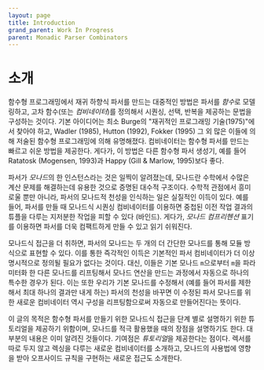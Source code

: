 ```yaml
---
layout: page
title: Introduction
grand_parent: Work In Progress
parent: Monadic Parser Combinators
---
```


# 소개

 함수형 프로그래밍에서 재귀 하향식 파서를 만드는 대중적인 방법은
 파서를 *함수*로 모델링하고, 고차 함수(또는 *컴비네이터*)를 정의해서
 시퀀싱, 선택, 반복을 제공하는 문법을 구성하는 것이다. 기본 아이디어는
 최소 Burge의 "재귀적인 프로그래밍 기술(1975)"에서 찾아야 하고, Wadler
 (1985), Hutton (1992), Fokker (1995) 그 외 많은 이들에 의해 저술된
 함수형 프로그래밍에 의해 유명해졌다. 컴비네이터는 함수형 파서를
 만드는 빠르고 쉬운 방법을 제공한다. 게다가, 이 방법은 다른 함수형
 파서 생성기, 예를 들어 Ratatosk (Mogensen, 1993)과 Happy (Gill &
 Marlow, 1995)보다 좋다.

 파서가 *모나드*의 한 인스턴스라는 것은 일찍이 알려졌는데, 모나드란
 수학에서 수많은 계산 문제를 해결하는데 유용한 것으로 증명된 대수적
 구조이다. 수학적 관점에서 흥미로울 뿐만 아니라, 파서의 모나드적
 천성을 인식하는 일은 실질적인 이득이 있다. 예를 들어, 파서를 만들 때
 모나드식 시퀀싱 컴비네이터를 이용하면 중첩된 이전 작업 결과의 튜플을
 다루는 지저분한 작업을 피할 수 있다 (바인드). 게다가, *모나드
 컴프리헨션* 표기를 이용하면 파서를 더욱 컴팩트하게 만들 수 있고 읽기
 쉬워진다.

 모나드식 접근을 더 취하면, 파서의 모나드는 두 개의 더 간단한 모나드를
 통해 모듈 방식으로 표현할 수 있다. 이를 통한 즉각적인 이득은 기본적인
 파서 컴비네이터가 더 이상 명시적으로 정의될 필요가 없다는
 것이다. 대신, 이들은 기본 모나드 `m`으로부터 `m`을 파라미터화 한 다른
 모나드를 리프팅해서 모나드 연산을 만드는 과정에서 자동으로 하나의
 특수한 경우가 된다. 이는 또한 우리가 기본 모나드를 수정해서 (예를
 들어 파서를 제한해서 최대 하나의 결과만 내게 하는) 파서의 천성을
 바꾸면 이 수정된 파서 모나드를 위한 새로운 컴비네이터 역시 구성을
 리프팅함으로써 자동으로 만들어진다는 뜻이다.

 이 글의 목적은 함수형 파서를 만들기 위한 모나드식 접근을 단계 별로
 설명하기 위한 튜토리얼을 제공하기 위함이며, 모나드를 적극 활용했을
 때의 장점을 설명하기도 한다. 대부분의 내용은 이미 알려진
 것들이다. 기여점은 *튜토리얼*을 제공한다는 점이다. 렉서를 따로 두지
 않고 렉싱을 다루는 새로운 컴비네이터를 소개하고, 모나드의 사용법에
 영향을 받아 오프사이드 규칙을 구현하는 새로운 접근도 소개한다.
